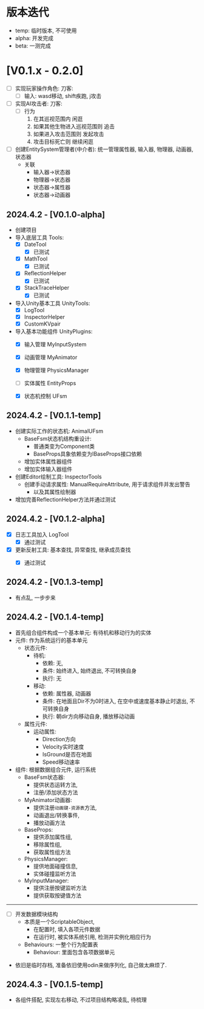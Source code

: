 # 版本迭代
- temp: 临时版本, 不可使用
- alpha: 开发完成
- beta: 一测完成



# [V0.1.x - 0.2.0]
- [ ] 实现玩家操作角色: 刀客: 
  - [ ] 输入: wasd移动, shift疾跑, j攻击 
- [ ] 实现AI攻击者: 刀客:
  - [ ] 行为
    1. 在其巡视范围内 闲逛
    2. 如果其他生物进入巡视范围则 追击
    3. 如果进入攻击范围则 发起攻击
    4. 攻击目标死亡则 继续闲逛
- [ ] 创建EntitySystem管理者(中介者): 统一管理属性器, 输入器, 物理器, 动画器, 状态器
  - 关联
    - 输入器->状态器
    - 物理器->状态器
    - 状态器->属性器
    - 状态器->动画器



## 2024.4.2 - [V0.1.0-alpha]
- 创建项目
- 导入底层工具 Tools: 
  - [x] DateTool
    - [x] 已测试
  - [x] MathTool
    - [x] 已测试
  - [x] ReflectionHelper
    - [x] 已测试
  - [x] StackTraceHelper
    - [x] 已测试
- 导入Unity基本工具 UnityTools: 
    - [x] LogTool
    - [x] InspectorHelper
    - [x] CustomKVpair
- 导入基本功能组件 UnityPlugins: 
    - [x] 输入管理 MyInputSystem
    - [x] 动画管理 MyAnimator
    - [x] 物理管理 PhysicsManager
    - [ ] 实体属性 EntityProps
    - [x] 状态机控制 UFsm


## 2024.4.2 - [V0.1.1-temp]
- 创建实际工作的状态机: AnimalUFsm
  - BaseFsm状态机结构重设计: 
    - 普通类变为Component类
    - BaseProps具象依赖变为IBaseProps接口依赖
  - 增加实体属性器组件
  - 增加实体输入器组件
- 创建Editor绘制工具: InspectorTools
  - 创建手动请求属性: ManualRequireAttribute, 用于请求组件并发出警告
    - 以及其属性绘制器
- 增加完善ReflectionHelper方法并通过测试


## 2024.4.2 - [V0.1.2-alpha]
- [x] 日志工具加入 LogTool
  - [x] 通过测试
- [x] 更新反射工具: 基本查找, 异常查找, 继承成员查找
  - [x] 通过测试


## 2024.4.2 - [V0.1.3-temp]
- 有点乱, 一步步来


## 2024.4.2 - [V0.1.4-temp]
- 首先组合组件构成一个基本单元: 有待机和移动行为的实体
- 元件: 作为系统运行的基本单元
  - 状态元件: 
    - 待机: 
      - 依赖: 无, 
      - 条件: 始终进入, 始终退出, 不可转换自身
      - 执行: 无
    - 移动: 
      - 依赖: 属性器, 动画器
      - 条件: 在地面且Dir不为0时进入, 在空中或速度基本静止时退出, 不可转换自身
      - 执行: 朝dir方向移动自身, 播放移动动画
  - 属性元件: 
    - 运动属性: 
      - Direction方向
      - Velocity实时速度
      - IsGround是否在地面
      - Speed移动速率
- 组件: 根据数据组合元件, 运行系统
  - BaseFsm状态器: 
    - 提供状态运转方法, 
    - 注册/添加状态方法
  - MyAnimator动画器: 
    - 提供注册`动画键-资源表`方法, 
    - 动画退出/转换事件, 
    - 播放动画方法
  - BaseProps: 
    - 提供添加属性组, 
    - 移除属性组, 
    - 获取属性组方法
  - PhysicsManager: 
    - 提供地面碰撞信息, 
    - 实体碰撞监听方法
  - MyInputManager: 
    - 提供注册按键监听方法
    - 提供获取按键值方法
---
- [ ] 开发数据模块结构
  - 本质是一个ScriptableObject, 
    - 在配置时, 填入各项元件数据
    - 在运行时, 被实体系统引用, 检测并实例化相应行为
  - Behaviours: 一整个行为配置表 
    - Behaviour: 里面包含各项数据单元
- 依旧是临时存档, 准备依旧使用odin来做序列化, 自己做太麻烦了.


## 2024.4.3 - [V0.1.5-temp]
- 各组件搭配, 实现左右移动, 不过项目结构略凌乱, 待梳理